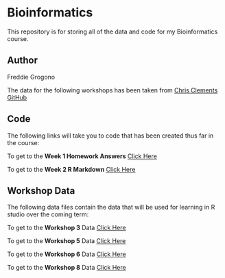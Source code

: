 # Bioinformatics
This repository is for storing all of the data and code for my Bioinformatics course. 

## Author
Freddie Grogono

The data for the following workshops has been taken from [Chris Clements GitHub](https://github.com/chrit88)

## Code
The following links will take you to code that has been created thus far in the course:

To get to the **Week 1 Homework Answers** [Click Here](Code/Week%201%20Code)

To get to the **Week 2 R Markdown** [Click Here](https://github.com/Freddie-Grogono/bioinformatics/blob/main/Code/R%20Markdown%20Cheat%20Sheet.Rmd)


## Workshop Data
The following data files contain the data that will be used for learning in R studio over the coming term:

To get to the **Workshop 3** Data [Click Here](https://github.com/dli417/bioinformatics/tree/main/data/Workshop%203)

To get to the **Workshop 5** Data [Click Here](https://github.com/dli417/bioinformatics/tree/main/data/Workshop%205)

To get to the **Workshop 6** Data [Click Here](https://github.com/dli417/bioinformatics/tree/main/data/Workshop%206)

To get to the **Workshop 8** Data [Click Here](https://github.com/dli417/bioinformatics/tree/main/data/Workshop%208)



